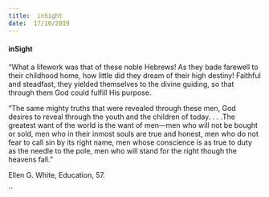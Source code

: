 ```yaml
---
title:  inSight
date:  17/10/2019
---
```


#### inSight

“What a lifework was that of these noble Hebrews! As they bade farewell to their childhood home, how little did they dream of their high destiny! Faithful and steadfast, they yielded themselves to the divine guiding, so that through them God could fulfill His purpose.

“The same mighty truths that were revealed through these men, God desires to reveal through the youth and the children of today. . . .The greatest want of the world is the want of men—men who will not be bought or sold, men who in their inmost souls are true and honest, men who do not fear to call sin by its right name, men whose conscience is as true to duty as the needle to the pole, men who will stand for the right though the heavens fall.”

Ellen G. White, Education, 57.

``